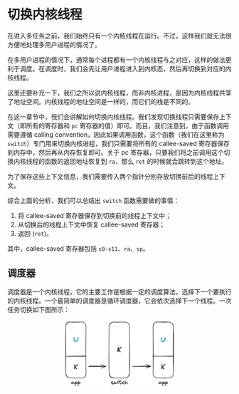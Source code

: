 # 切换内核线程

在进入多任务之前，我们始终只有一个内核线程在运行。不过，这样我们就无法很方便地处理多用户进程的情况了。

在多用户进程的情况下，通常每个进程都有一个内核线程与之对应，这样的做法更利于调度。在调度时，我们会先让用户进程进入到内核态，然后再切换到对应的内核线程。

这里还要补充一下，我们之所以说内核线程，而非内核进程，是因为内核线程共享了地址空间。内核线程的地址空间是一样的，而它们的栈是不同的。

在这一章节中，我们会讲解如何切换内核线程。我们发现切换线程只需要保存上下文（即所有的寄存器和 `pc` 寄存器的值）即可。而且，我们注意到，由于函数调用需要遵循 calling convention，因此如果调用函数，这个函数（我们在这里称为 `switch`）专门用来切换内核进程，我们只需要将所有的 callee-saved 寄存器保存到内存中，然后再从内存恢复即可。关于 pc 寄存器，只要我们将之前调用这个切换内核线程的函数的返回地址恢复到 `ra`，那么 `ret` 的时候就会跳转到这个地址。

为了保存这些上下文信息，我们需要传入两个指针分别存放切换前后的线程上下文。

综合上面的分析，我们可以总结出 `switch` 函数需要做的事情：

1. 将 callee-saved 寄存器保存到切换前的线程上下文中；
2. 从切换后的线程上下文中恢复 callee-saved 寄存器；
3. 返回 (`ret`)。

其中，callee-saved 寄存器包括 `s0-s11`、`ra`、`sp`。

## 调度器

调度器是一个内核线程，它的主要工作是根据一定的调度算法，选择下一个要执行的内核线程。一个最简单的调度器是循环调度器，它会依次选择下一个线程。一次任务切换如下图所示：

<p align="center">
  <img src="assets/switch.png" width="50%">
</p>
